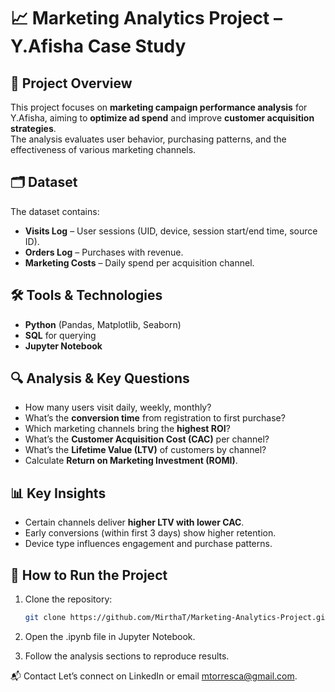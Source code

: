 # 📈 Marketing Analytics Project – Y.Afisha Case Study

## 📌 Project Overview
This project focuses on **marketing campaign performance analysis** for Y.Afisha, aiming to **optimize ad spend** and improve **customer acquisition strategies**.  
The analysis evaluates user behavior, purchasing patterns, and the effectiveness of various marketing channels.

## 🗂 Dataset
The dataset contains:
- **Visits Log** – User sessions (UID, device, session start/end time, source ID).
- **Orders Log** – Purchases with revenue.
- **Marketing Costs** – Daily spend per acquisition channel.

## 🛠 Tools & Technologies
- **Python** (Pandas, Matplotlib, Seaborn)
- **SQL** for querying
- **Jupyter Notebook**

## 🔍 Analysis & Key Questions
- How many users visit daily, weekly, monthly?
- What’s the **conversion time** from registration to first purchase?
- Which marketing channels bring the **highest ROI**?
- What’s the **Customer Acquisition Cost (CAC)** per channel?
- What’s the **Lifetime Value (LTV)** of customers by channel?
- Calculate **Return on Marketing Investment (ROMI)**.

## 📊 Key Insights
- Certain channels deliver **higher LTV with lower CAC**.
- Early conversions (within first 3 days) show higher retention.
- Device type influences engagement and purchase patterns.

## 📎 How to Run the Project
1. Clone the repository:
   ```bash
   git clone https://github.com/MirthaT/Marketing-Analytics-Project.git
2. Open the .ipynb file in Jupyter Notebook.

3. Follow the analysis sections to reproduce results.

📬 Contact
Let’s connect on LinkedIn or email mtorresca@gmail.com.
